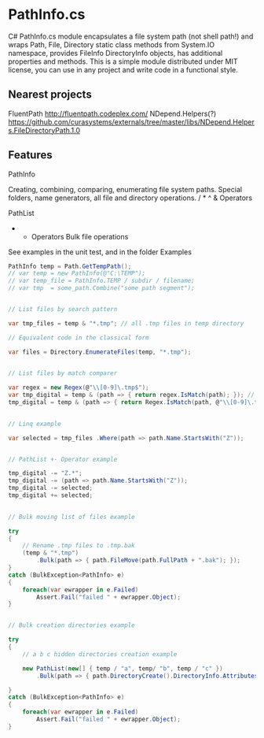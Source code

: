 PathInfo.cs
===========

C# PathInfo.cs module encapsulates a file system path (not shell path!) and wraps Path, File, Directory static class methods from System.IO namespace, provides FileInfo DirectoryInfo objects, has additional properties and methods.
This is a simple module distributed under MIT license, you can use in any project and write code in a functional style.

Nearest projects
-----------
FluentPath http://fluentpath.codeplex.com/
NDepend.Helpers(?) https://github.com/curasystems/externals/tree/master/libs/NDepend.Helpers.FileDirectoryPath.1.0

Features
-----------

PathInfo

 Creating, combining, comparing, enumerating file system paths.
 Special folders, name generators, all file and directory operations.
 / * ^ & Operators

PathList

 + - Operators
 Bulk file operations


See examples in the unit test, and in the folder Examples


```csharp
PathInfo temp = Path.GetTempPath();
// var temp = new PathInfo(@"C:\TEMP");
// var temp_file = PathInfo.TEMP / subdir / filename;
// var tmp  = some_path.Combine("some path segment");


// List files by search pattern

var tmp_files = temp & "*.tmp"; // all .tmp files in temp directory

// Equivalent code in the classical form

var files = Directory.EnumerateFiles(temp, "*.tmp");

                
// List files by match comparer

var regex = new Regex(@"\\[0-9]\.tmp$");
var tmp_digital = temp & (path => { return regex.IsMatch(path); }); // .tmp files files with only numbers in the name.
tmp_digital = temp & (path => { return Regex.IsMatch(path, @"\\[0-9]\.tmp$"); }); // A little simple, but more expensive.

                
// Linq example

var selected = tmp_files .Where(path => path.Name.StartsWith("Z"));


// PathList +- Operator example

tmp_digital -= "Z.*";
tmp_digital -= (path => path.Name.StartsWith("Z"));
tmp_digital -= selected;
tmp_digital += selected;

            
// Bulk moving list of files example

try
{
	// Rename .tmp files to .tmp.bak
	(temp & "*.tmp")
		.Bulk(path => { path.FileMove(path.FullPath + ".bak"); });
}
catch (BulkException<PathInfo> e)
{
	foreach(var ewrapper in e.Failed)
		Assert.Fail("failed " + ewrapper.Object);
}


// Bulk creation directories example

try
{
	// a b c hidden directories creation example

	new PathList(new[] { temp / "a", temp/ "b", temp / "c" })
		.Bulk(path => { path.DirectoryCreate().DirectoryInfo.Attributes |= FileAttributes.Hidden; });

}
catch (BulkException<PathInfo> e)
{
	foreach(var ewrapper in e.Failed)
		Assert.Fail("failed " + ewrapper.Object);
}

```